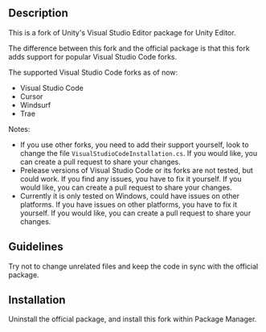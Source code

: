 ## Description
This is a fork of Unity's Visual Studio Editor package for Unity Editor.

The difference between this fork and the official package is that this fork adds support for popular Visual Studio Code forks.

The supported Visual Studio Code forks as of now:
- Visual Studio Code
- Cursor
- Windsurf
- Trae

Notes:
- If you use other forks, you need to add their support yourself, look to change the file `VisualStudioCodeInstallation.cs`. If you would like, you can create a pull request to share your changes.
- Prelease versions of Visual Studio Code or its forks are not tested, but could work. If you find any issues, you have to fix it yourself. If you would like, you can create a pull request to share your changes.
- Currently it is only tested on Windows, could have issues on other platforms. If you have issues on other platforms, you have to fix it yourself. If you would like, you can create a pull request to share your changes.

## Guidelines
Try not to change unrelated files and keep the code in sync with the official package.

## Installation
Uninstall the official package, and install this fork within Package Manager.
